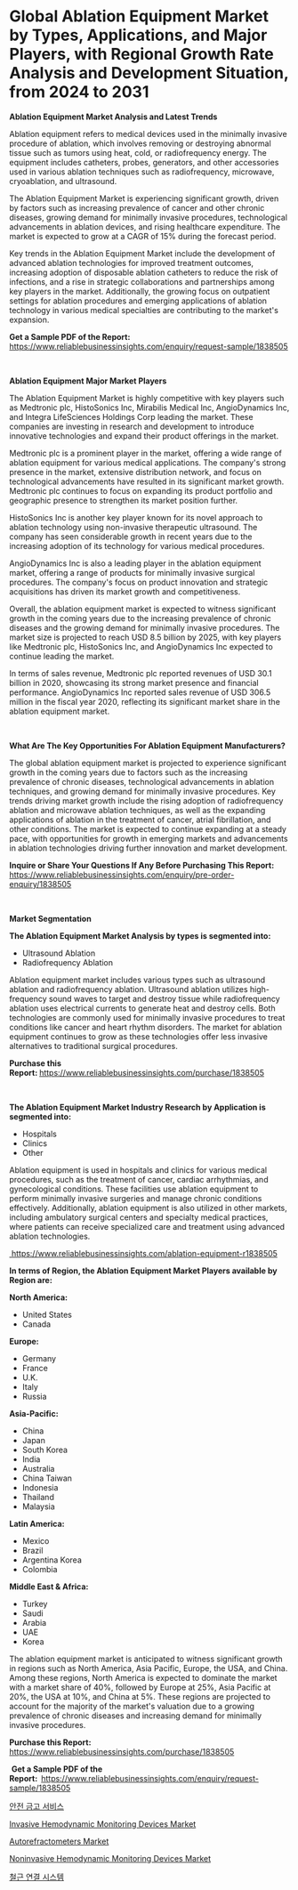 <p><h1>Global Ablation Equipment Market by Types, Applications, and Major Players, with Regional Growth Rate Analysis and Development Situation, from 2024 to 2031</h1></p><p><strong>Ablation Equipment Market Analysis and Latest Trends</strong></p>
<p><p>Ablation equipment refers to medical devices used in the minimally invasive procedure of ablation, which involves removing or destroying abnormal tissue such as tumors using heat, cold, or radiofrequency energy. The equipment includes catheters, probes, generators, and other accessories used in various ablation techniques such as radiofrequency, microwave, cryoablation, and ultrasound.</p><p>The Ablation Equipment Market is experiencing significant growth, driven by factors such as increasing prevalence of cancer and other chronic diseases, growing demand for minimally invasive procedures, technological advancements in ablation devices, and rising healthcare expenditure. The market is expected to grow at a CAGR of 15% during the forecast period.</p><p>Key trends in the Ablation Equipment Market include the development of advanced ablation technologies for improved treatment outcomes, increasing adoption of disposable ablation catheters to reduce the risk of infections, and a rise in strategic collaborations and partnerships among key players in the market. Additionally, the growing focus on outpatient settings for ablation procedures and emerging applications of ablation technology in various medical specialties are contributing to the market's expansion.</p></p>
<p><strong>Get a Sample PDF of the Report:&nbsp;</strong> <a href="https://www.reliablebusinessinsights.com/enquiry/request-sample/1838505">https://www.reliablebusinessinsights.com/enquiry/request-sample/1838505</a></p>
<p>&nbsp;</p>
<p><strong>Ablation Equipment Major Market Players</strong></p>
<p><p>The Ablation Equipment Market is highly competitive with key players such as Medtronic plc, HistoSonics Inc, Mirabilis Medical Inc, AngioDynamics Inc, and Integra LifeSciences Holdings Corp leading the market. These companies are investing in research and development to introduce innovative technologies and expand their product offerings in the market.</p><p>Medtronic plc is a prominent player in the market, offering a wide range of ablation equipment for various medical applications. The company's strong presence in the market, extensive distribution network, and focus on technological advancements have resulted in its significant market growth. Medtronic plc continues to focus on expanding its product portfolio and geographic presence to strengthen its market position further.</p><p>HistoSonics Inc is another key player known for its novel approach to ablation technology using non-invasive therapeutic ultrasound. The company has seen considerable growth in recent years due to the increasing adoption of its technology for various medical procedures.</p><p>AngioDynamics Inc is also a leading player in the ablation equipment market, offering a range of products for minimally invasive surgical procedures. The company's focus on product innovation and strategic acquisitions has driven its market growth and competitiveness.</p><p>Overall, the ablation equipment market is expected to witness significant growth in the coming years due to the increasing prevalence of chronic diseases and the growing demand for minimally invasive procedures. The market size is projected to reach USD 8.5 billion by 2025, with key players like Medtronic plc, HistoSonics Inc, and AngioDynamics Inc expected to continue leading the market.</p><p>In terms of sales revenue, Medtronic plc reported revenues of USD 30.1 billion in 2020, showcasing its strong market presence and financial performance. AngioDynamics Inc reported sales revenue of USD 306.5 million in the fiscal year 2020, reflecting its significant market share in the ablation equipment market.</p></p>
<p>&nbsp;</p>
<p><strong>What Are The Key Opportunities For Ablation Equipment Manufacturers?</strong></p>
<p><p>The global ablation equipment market is projected to experience significant growth in the coming years due to factors such as the increasing prevalence of chronic diseases, technological advancements in ablation techniques, and growing demand for minimally invasive procedures. Key trends driving market growth include the rising adoption of radiofrequency ablation and microwave ablation techniques, as well as the expanding applications of ablation in the treatment of cancer, atrial fibrillation, and other conditions. The market is expected to continue expanding at a steady pace, with opportunities for growth in emerging markets and advancements in ablation technologies driving further innovation and market development.</p></p>
<p><strong>Inquire or Share Your Questions If Any Before Purchasing This Report:</strong> <a href="https://www.reliablebusinessinsights.com/enquiry/pre-order-enquiry/1838505">https://www.reliablebusinessinsights.com/enquiry/pre-order-enquiry/1838505</a></p>
<p>&nbsp;</p>
<p><strong>Market Segmentation</strong></p>
<p><strong>The Ablation Equipment Market Analysis by types is segmented into:</strong></p>
<p><ul><li>Ultrasound Ablation</li><li>Radiofrequency Ablation</li></ul></p>
<p><p>Ablation equipment market includes various types such as ultrasound ablation and radiofrequency ablation. Ultrasound ablation utilizes high-frequency sound waves to target and destroy tissue while radiofrequency ablation uses electrical currents to generate heat and destroy cells. Both technologies are commonly used for minimally invasive procedures to treat conditions like cancer and heart rhythm disorders. The market for ablation equipment continues to grow as these technologies offer less invasive alternatives to traditional surgical procedures.</p></p>
<p><strong>Purchase this Report:&nbsp;</strong><a href="https://www.reliablebusinessinsights.com/purchase/1838505">https://www.reliablebusinessinsights.com/purchase/1838505</a></p>
<p>&nbsp;</p>
<p><strong>The Ablation Equipment Market Industry Research by Application is segmented into:</strong></p>
<p><ul><li>Hospitals</li><li>Clinics</li><li>Other</li></ul></p>
<p><p>Ablation equipment is used in hospitals and clinics for various medical procedures, such as the treatment of cancer, cardiac arrhythmias, and gynecological conditions. These facilities use ablation equipment to perform minimally invasive surgeries and manage chronic conditions effectively. Additionally, ablation equipment is also utilized in other markets, including ambulatory surgical centers and specialty medical practices, where patients can receive specialized care and treatment using advanced ablation technologies.</p></p>
<p><a href="https://www.reliablebusinessinsights.com/ablation-equipment-r1838505">&nbsp;https://www.reliablebusinessinsights.com/ablation-equipment-r1838505</a></p>
<p><strong>In terms of Region, the Ablation Equipment Market Players available by Region are:</strong></p>
<p>
    <p> <strong> North America: </strong>
        <ul>
            <li>United States</li>
            <li>Canada</li>
        </ul>
        </p> 
    <p> <strong> Europe: </strong>
        <ul>
            <li>Germany</li>
            <li>France</li>
            <li>U.K.</li>
            <li>Italy</li>
            <li>Russia</li>
        </ul>
        </p> 
    <p> <strong> Asia-Pacific: </strong>
        <ul>
            <li>China</li>
            <li>Japan</li>
            <li>South Korea</li>
            <li>India</li>
            <li>Australia</li>
            <li>China Taiwan</li>
            <li>Indonesia</li>
            <li>Thailand</li>
            <li>Malaysia</li>
        </ul>
        </p> 
    <p> <strong> Latin America: </strong>
        <ul>
            <li>Mexico</li>
            <li>Brazil</li>
            <li>Argentina Korea</li>
            <li>Colombia</li>
        </ul>
        </p> 
    <p> <strong> Middle East & Africa: </strong>
        <ul>
            <li>Turkey</li>
            <li>Saudi</li>
            <li>Arabia</li>
            <li>UAE</li>
            <li>Korea</li>
        </ul>
    </p>
    </p>
<p><p>The ablation equipment market is anticipated to witness significant growth in regions such as North America, Asia Pacific, Europe, the USA, and China. Among these regions, North America is expected to dominate the market with a market share of 40%, followed by Europe at 25%, Asia Pacific at 20%, the USA at 10%, and China at 5%. These regions are projected to account for the majority of the market's valuation due to a growing prevalence of chronic diseases and increasing demand for minimally invasive procedures.</p></p>
<p><strong>Purchase this Report: </strong><a href="https://www.reliablebusinessinsights.com/purchase/1838505">https://www.reliablebusinessinsights.com/purchase/1838505</a></p>
<p>&nbsp;<strong>Get a Sample PDF of the Report:&nbsp;&nbsp;</strong><a href="https://www.reliablebusinessinsights.com/enquiry/request-sample/1838505">https://www.reliablebusinessinsights.com/enquiry/request-sample/1838505</a></p>
<p><strong></strong></p>
<p><p><a href="https://github.com/nhaiquang84/Market-Research-Report-List-2/blob/main/185012875513.md">안전 금고 서비스</a></p><p><a href="https://github.com/philipWlf74/Market-Research-Report-List-1/blob/main/invasive-hemodynamic-monitoring-devices-market.md">Invasive Hemodynamic Monitoring Devices Market</a></p><p><a href="https://github.com/topanyudistiraadinugraha/Market-Research-Report-List-1/blob/main/autorefractometers-market.md">Autorefractometers Market</a></p><p><a href="https://github.com/jackPeters644/Market-Research-Report-List-1/blob/main/noninvasive-hemodynamic-monitoring-devices-market.md">Noninvasive Hemodynamic Monitoring Devices Market</a></p><p><a href="https://github.com/airdroplover110/Market-Research-Report-List-2/blob/main/933314475514.md">철근 연결 시스템</a></p></p>